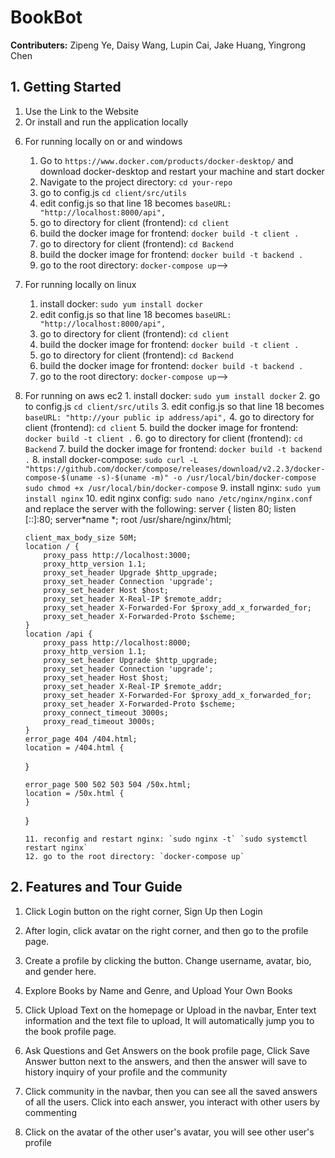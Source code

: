 <!-- End-User Documentation -->

# BookBot

<!-- intro -->

**Contributers:** Zipeng Ye, Daisy Wang, Lupin Cai, Jake Huang, Yingrong Chen

## 1. Getting Started

1.  Use the Link to the Website
2.  Or install and run the application locally
<!-- 1. Clone the repository: `git clone https://github.com/your-username/your-repo.git`
3.  Navigate to the project directory: `cd your-repo`
4.  Install dependencies: `npm install`
5.  Start the application: `npm start` -->
6.  For running locally on or and windows
    1. Go to `https://www.docker.com/products/docker-desktop/` and download docker-desktop and restart your machine and start docker
    2. Navigate to the project directory: `cd your-repo`
    3. go to config.js `cd client/src/utils`
    4. edit config.js so that line 18 becomes `baseURL: "http://localhost:8000/api",`
    5. go to directory for client (frontend): `cd client`
    6. build the docker image for frontend: `docker build -t client .`
    7. go to directory for client (frontend): `cd Backend`
    8. build the docker image for frontend: `docker build -t backend .`
    9. go to the root directory: `docker-compose up`-->
7.  For running locally on linux
    1. install docker: `sudo yum install docker`
    2. edit config.js so that line 18 becomes `baseURL: "http://localhost:8000/api",`
    3. go to directory for client (frontend): `cd client`
    4. build the docker image for frontend: `docker build -t client .`
    5. go to directory for client (frontend): `cd Backend`
    6. build the docker image for frontend: `docker build -t backend .`
    7. go to the root directory: `docker-compose up`-->
8.  For running on aws ec2 1. install docker: `sudo yum install docker` 2. go to config.js `cd client/src/utils` 3. edit config.js so that line 18 becomes `baseURL: "http://your public ip address/api",` 4. go to directory for client (frontend): `cd client` 5. build the docker image for frontend: `docker build -t client .` 6. go to directory for client (frontend): `cd Backend` 7. build the docker image for frontend: `docker build -t backend .` 8. install docker-compose: `sudo curl -L "https://github.com/docker/compose/releases/download/v2.2.3/docker-compose-$(uname -s)-$(uname -m)" -o /usr/local/bin/docker-compose`
    `sudo chmod +x /usr/local/bin/docker-compose` 9. install nginx: `sudo yum install nginx` 10. edit nginx config: `sudo nano /etc/nginx/nginx.conf` and replace the server with the following:
    server {
    listen 80;
    listen [::]:80;
    server*name *;
    root /usr/share/nginx/html;

        client_max_body_size 50M;
        location / {
            proxy_pass http://localhost:3000;
            proxy_http_version 1.1;
            proxy_set_header Upgrade $http_upgrade;
            proxy_set_header Connection 'upgrade';
            proxy_set_header Host $host;
            proxy_set_header X-Real-IP $remote_addr;
            proxy_set_header X-Forwarded-For $proxy_add_x_forwarded_for;
            proxy_set_header X-Forwarded-Proto $scheme;
        }
        location /api {
            proxy_pass http://localhost:8000;
            proxy_http_version 1.1;
            proxy_set_header Upgrade $http_upgrade;
            proxy_set_header Connection 'upgrade';
            proxy_set_header Host $host;
            proxy_set_header X-Real-IP $remote_addr;
            proxy_set_header X-Forwarded-For $proxy_add_x_forwarded_for;
            proxy_set_header X-Forwarded-Proto $scheme;
            proxy_connect_timeout 3000s;
            proxy_read_timeout 3000s;
        }
        error_page 404 /404.html;
        location = /404.html {

    }

        error_page 500 502 503 504 /50x.html;
        location = /50x.html {
        }

    }

        11. reconfig and restart nginx: `sudo nginx -t` `sudo systemctl restart nginx`
        12. go to the root directory: `docker-compose up`

## 2. Features and Tour Guide

<!-- screenshots of the website -->

1. Click Login button on the right corner,
   Sign Up then Login

2. After login, click avatar on the right corner, and then go to the profile page.

3. Create a profile by clicking the button.
   Change username, avatar, bio, and gender here.

4. Explore Books by Name and Genre, and Upload Your Own Books

5. Click Upload Text on the homepage or Upload in the navbar,
   Enter text information and the text file to upload,
   It will automatically jump you to the book profile page.

6. Ask Questions and Get Answers on the book profile page,
   Click Save Answer button next to the answers, and then the answer will save to history inquiry of your profile and the community

7. Click community in the navbar, then you can see all the saved answers of all the users.
   Click into each answer, you interact with other users by commenting

8. Click on the avatar of the other user's avatar, you will see other user's profile
